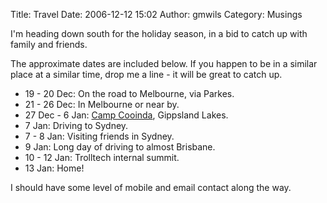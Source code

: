 Title: Travel
Date: 2006-12-12 15:02
Author: gmwils
Category: Musings

I'm heading down south for the holiday season, in a bid to catch up with
family and friends.

The approximate dates are included below. If you happen to be in a
similar place at a similar time, drop me a line - it will be great to
catch up.

-   19 - 20 Dec: On the road to Melbourne, via Parkes.
-   21 - 26 Dec: In Melbourne or near by.
-   27 Dec - 6 Jan: [Camp Cooinda][], Gippsland Lakes.
-   7 Jan: Driving to Sydney.
-   7 - 8 Jan: Visiting friends in Sydney.
-   9 Jan: Long day of driving to almost Brisbane.
-   10 - 12 Jan: Trolltech internal summit.
-   13 Jan: Home!

I should have some level of mobile and email contact along the way.

  [Camp Cooinda]: http://www.campcooinda.asn.au/about/summer
